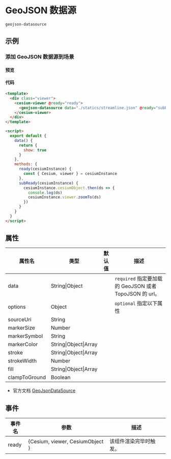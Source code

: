 # GeoJSON 数据源

`geojson-datasource`

## 示例

### 添加 GeoJSON 数据源到场景

#### 预览

<doc-preview>
  <template>
    <div class="viewer">
      <cesium-viewer @ready="ready">
        <geojson-datasource data="./statics/streamline.json" @ready="subReady" :show="show"></geojson-datasource>
      </cesium-viewer>
    </div>
  </template>

  <script>
    export default {
      data () {
        return {
          show: true
        }
      },
      methods: {
        ready (cesiumInstance) {
          const { Cesium, viewer } = cesiumInstance
        },
        subReady (cesiumInstance){
          cesiumInstance.cesiumObject.then(ds => {
            console.log(ds)
            cesiumInstance.viewer.zoomTo(ds)
          })
        }
      }
    }
  </script>
</doc-preview>

#### 代码

```html
<template>
  <div class="viewer">
    <cesium-viewer @ready="ready">
      <geojson-datasource data="./statics/streamline.json" @ready="subReady" :show="show"></geojson-datasource>
    </cesium-viewer>
  </div>
</template>

<script>
  export default {
    data() {
      return {
        show: true
      }
    },
    methods: {
      ready(cesiumInstance) {
        const { Cesium, viewer } = cesiumInstance
      },
      subReady(cesiumInstance) {
        cesiumInstance.cesiumObject.then(ds => {
          console.log(ds)
          cesiumInstance.viewer.zoomTo(ds)
        })
      }
    }
  }
</script>
```

## 属性

| 属性名        | 类型                  | 默认值 | 描述                                                   |
| ------------- | --------------------- | ------ | ------------------------------------------------------ |
| data          | String\|Object        |        | `required` 指定要加载的 GeoJSON 或者 TopoJSON 的 url。 |
| options       | Object                |        | `optional` 指定以下属性                                |
| sourceUri     | String                |        |                                                        |
| markerSize    | Number                |        |                                                        |
| markerSymbol  | String                |        |                                                        |
| markerColor   | String\|Object\|Array |        |                                                        |
| stroke        | String\|Object\|Array |        |                                                        |
| strokeWidth   | Number                |        |                                                        |
| fill          | String\|Object\|Array |        |                                                        |
| clampToGround | Boolean               |        |                                                        |

- 官方文档 [GeoJsonDataSource](https://cesiumjs.org/Cesium/Build/Documentation/GeoJsonDataSource.html)

## 事件

| 事件名 | 参数                            | 描述                   |
| ------ | ------------------------------- | ---------------------- |
| ready  | {Cesium, viewer, CesiumObject } | 该组件渲染完毕时触发。 |
